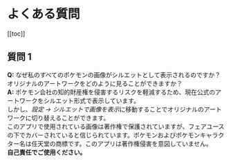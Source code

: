 # よくある質問
[[toc]]
## 質問 1
**Q:** なぜ私のすべてのポケモンの画像がシルエットとして表示されるのですか？オリジナルのアートワークをどのように見ることができますか？\
**A:** ポケモン会社の知的財産権を侵害するリスクを軽減するため、現在公式のアートワークをシルエット形式で表示しています。\
しかし、*設定 -> シルエットで画像を表示*に移動することでオリジナルのアートワークに切り替えることができます。\
このアプリで使用されている画像は著作権で保護されていますが、フェアユースの下でカバーされていると信じられています。ポケモンおよびポケモンキャラクター名は任天堂の商標です。このアプリは著作権侵害を意図していません。\
**自己責任でご使用ください。**